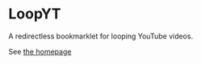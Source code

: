 LoopYT
=======

A redirectless bookmarklet for looping YouTube videos.

See [the homepage](http://pglass.github.io/loop_yt)
